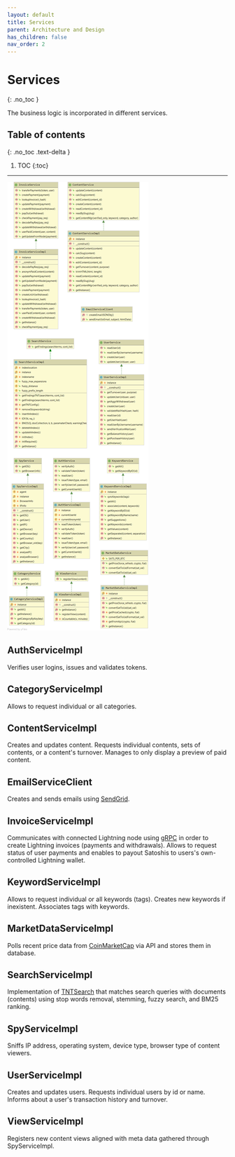 ```yaml
---
layout: default
title: Services
parent: Architecture and Design
has_children: false
nav_order: 2
---
```


# Services
{: .no_toc }

The business logic is incorporated in different services.

## Table of contents
{: .no_toc .text-delta }

1. TOC
{:toc}

---


![Services](resources/services.png)



## AuthServiceImpl
Verifies user logins, issues and validates tokens.

## CategoryServiceImpl
Allows to request individual or all categories.

## ContentServiceImpl
Creates and updates content. Requests individual contents, sets of contents, or a content's turnover. Manages to only display a preview of paid content.

## EmailServiceClient
Creates and sends emails using [SendGrid](https://sendgrid.com/docs/).

## InvoiceServiceImpl
Communicates with connected Lightning node using [gRPC](https://grpc.io/) in order to create Lightning invoices (payments and withdrawals). Allows to request status of user payments and enables to payout Satoshis to users's own-controlled Lightning wallet.

## KeywordServiceImpl
Allows to request individual or all keywords (tags). Creates new keywords if inexistent. Associates tags with keywords.

## MarketDataServiceImpl
Polls recent price data from [CoinMarketCap](https://coinmarketcap.com/api/documentation/v1/) via API and stores them in database.

## SearchServiceImpl
Implementation of [TNTSearch](https://github.com/teamtnt/tntsearch) that matches search queries with documents (contents) using stop words removal, stemming, fuzzy search, and BM25 ranking.

## SpyServiceImpl
Sniffs IP address, operating system, device type, browser type of content viewers.

## UserServiceImpl
Creates and updates users. Requests individual users by id or name. Informs about a user's transaction history and turnover.

## ViewServiceImpl
Registers new content views aligned with meta data gathered through SpyServiceImpl.
